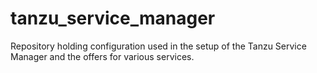 # tanzu_service_manager
Repository holding configuration used in the setup of the Tanzu Service Manager and the offers for various services.
